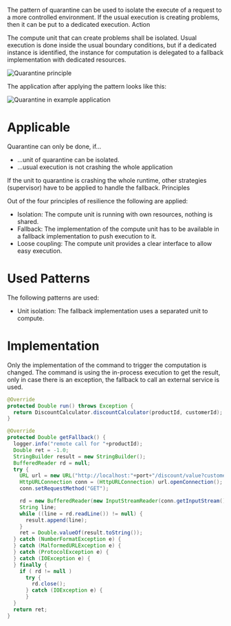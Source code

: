 The pattern of quarantine can be used to isolate the execute of a request to a more controlled environment. If the usual execution is creating problems, then it can be put to a dedicated execution.
Action

The compute unit that can create problems shall be isolated. Usual execution is done inside the usual boundary conditions, but if a dedicated instance is identified, the instance for computation is delegated to a fallback implementation with dedicated resources.

![Quarantine principle](https://github.wdf.sap.corp/cloud-native-dev/resilience/blob/master/Images/Quarantine.png)

The application after applying the pattern looks like this:

![Quarantine in example application](https://github.wdf.sap.corp/cloud-native-dev/resilience/blob/master/Images/QuarantineRefApp.png)

# Applicable

Quarantine can only be done, if...

- ...unit of quarantine can be isolated.
- ...usual execution is not crashing the whole application

If the unit to quarantine is crashing the whole runtime, other strategies (supervisor) have to be applied to handle the fallback.
Principles

Out of the four principles of resilience the following are applied:

- Isolation: The compute unit is running with own resources, nothing is shared.
- Fallback: The implementation of the compute unit has to be available in a fallback implementation to push execution to it.
- Loose coupling: The compute unit provides a clear interface to allow easy execution.

# Used Patterns

The following patterns are used:

- Unit isolation: The fallback implementation uses a separated unit to compute.

# Implementation

Only the implementation of the command to trigger the computation is changed. The command is using the in-process execution to get the result, only in case there is an exception, the fallback to call an external service is used.

```Java
@Override
protected Double run() throws Exception {
  return DiscountCalculator.discountCalculator(productId, customerId);
}

@Override
protected Double getFallback() {
  logger.info("remote call for "+productId);
  Double ret = -1.0;
  StringBuilder result = new StringBuilder();
  BufferedReader rd = null;
  try {
    URL url = new URL("http://localhost:"+port+"/discount/value?customerId="+customerId+"&productId="+productId);
    HttpURLConnection conn = (HttpURLConnection) url.openConnection();
    conn.setRequestMethod("GET");

    rd = new BufferedReader(new InputStreamReader(conn.getInputStream()));
    String line;
    while ((line = rd.readLine()) != null) {
      result.append(line);
    }
    ret = Double.valueOf(result.toString());
  } catch (NumberFormatException e) {
  } catch (MalformedURLException e) {
  } catch (ProtocolException e) {
  } catch (IOException e) {
  } finally {
    if ( rd != null )
      try {
        rd.close();
      } catch (IOException e) {
      }
  }
  return ret;
}
```

